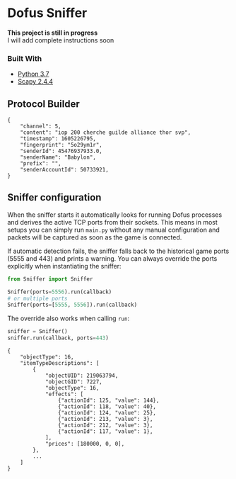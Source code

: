 # Dofus Sniffer
**This project is still in progress**  
I will add complete instructions soon

### Built With

* [Python 3.7](https://www.python.org/downloads/)
* [Scapy 2.4.4](https://scapy.readthedocs.io/en/latest/installation.html)

## Protocol Builder

```
{
    "channel": 5,
    "content": "iop 200 cherche guilde alliance thor svp",
    "timestamp": 1605226795,
    "fingerprint": "5o29ym1r",
    "senderId": 45476937933.0,
    "senderName": "Babylon",
    "prefix": "",
    "senderAccountId": 50733921,
}
```

## Sniffer configuration

When the sniffer starts it automatically looks for running Dofus processes and
derives the active TCP ports from their sockets. This means in most setups you
can simply run `main.py` without any manual configuration and packets will be
captured as soon as the game is connected.

If automatic detection fails, the sniffer falls back to the historical game
ports (5555 and 443) and prints a warning. You can always override the ports
explicitly when instantiating the sniffer:

```python
from Sniffer import Sniffer

Sniffer(ports=5556).run(callback)
# or multiple ports
Sniffer(ports=[5555, 5556]).run(callback)
```

The override also works when calling `run`:

```python
sniffer = Sniffer()
sniffer.run(callback, ports=443)
```

```
{
    "objectType": 16,
    "itemTypeDescriptions": [
        {
            "objectUID": 219063794,
            "objectGID": 7227,
            "objectType": 16,
            "effects": [
                {"actionId": 125, "value": 144},
                {"actionId": 118, "value": 40},
                {"actionId": 124, "value": 25},
                {"actionId": 213, "value": 3},
                {"actionId": 212, "value": 3},
                {"actionId": 117, "value": 1},
            ],
            "prices": [180000, 0, 0],
        },
        ...
    ]
}
```
